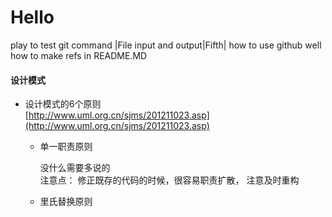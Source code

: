 # Hello
play
to test git command
|File input and output|Fifth|
how to use github well
how to make refs in README.MD


#### 设计模式

* 设计模式的6个原则  
[http://www.uml.org.cn/sjms/201211023.asp](http://www.uml.org.cn/sjms/201211023.asp)

 	* 单一职责原则

		没什么需要多说的  
		注意点： 修正既存的代码的时候，很容易职责扩散， 注意及时重构

	* 里氏替换原则
